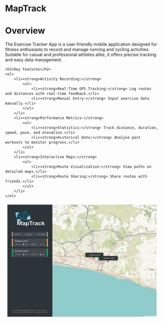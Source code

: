 <h1>MapTrack</h1>

<h1>Overview</h1>
<p>The Exercise Tracker App is a user-friendly mobile application designed for fitness enthusiasts to record and manage running and cycling activities. Suitable for casual and professional athletes alike, it offers precise tracking and easy data management.</p>

    <h2>Key Features</h2>
    <ol>
        <li><strong>Activity Recording:</strong>
            <ul>
                <li><strong>Real-Time GPS Tracking:</strong> Log routes and distances with real-time feedback.</li>
                <li><strong>Manual Entry:</strong> Input exercise data manually.</li>
            </ul>
        </li>
        <li><strong>Performance Metrics:</strong>
            <ul>
                <li><strong>Statistics:</strong> Track distance, duration, speed, pace, and elevation.</li>
                <li><strong>Historical Data:</strong> Analyse past workouts to monitor progress.</li>
            </ul>
        </li>
        <li><strong>Interactive Maps:</strong>
            <ul>
                <li><strong>Route Visualization:</strong> View paths on detailed maps.</li>
                <li><strong>Route Sharing:</strong> Share routes with friends.</li>
            </ul>
        </li>
    </ol>

<img src="screencapture-serene-bonbon-84c4b5-netlify-app-2023-07-25-10_34_27.png" alt="screenshot">
